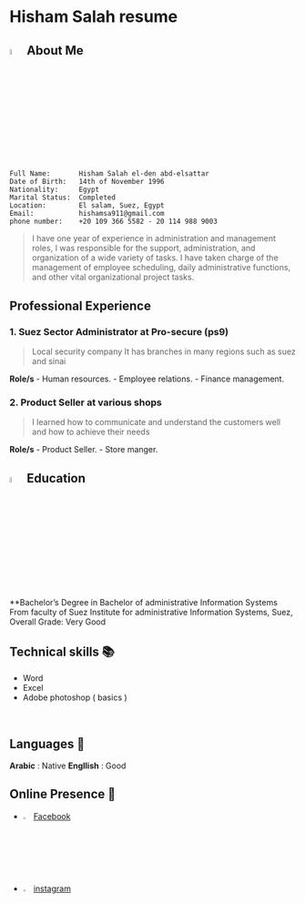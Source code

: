 # Hisham Salah resume

## <img style="width:5%" alt="aboueMe" src="https://cdn-icons-png.flaticon.com/512/189/189664.png">  About Me 
```
Full Name:       Hisham Salah el-den abd-elsattar 
Date of Birth:   14th of November 1996
Nationality:     Egypt
Marital Status:  Completed
Location:        El salam, Suez, Egypt
Email:           hishamsa911@gmail.com
phone number:    +20 109 366 5582 - 20 114 988 9003
```
> I have one year of experience in administration and management roles, I was responsible for the support, administration, and organization of a wide variety of tasks. I have taken charge of the management of employee scheduling, daily administrative functions, and other vital organizational project tasks.

## Professional Experience 

### 1. Suez Sector Administrator at Pro-secure (ps9)
> Local security company 
> It has branches in many regions such as suez and sinai

**Role/s** 
    - Human resources.
    - Employee relations.
    - Finance management.

### 2. Product Seller at various shops
> I learned how to communicate and understand the customers well and how to achieve their needs

**Role/s** 
    - Product Seller.
    - Store manger.

##  <img style="width:5%" alt="aboueMe" src="https://cdn-icons-png.flaticon.com/512/2232/2232688.png">  Education

**Bachelor’s Degree in Bachelor of administrative Information Systems
<br>
From faculty of Suez Institute for administrative Information Systems, Suez, Overall Grade: Very Good



## Technical skills 📚
- Word
- Excel
- Adobe photoshop ( basics )


<br>

## Languages 💬

**Arabic**   : Native 
**Engllish** : Good

## Online Presence 🔗 

- <img style="width:3%" alt="Facebook" src="https://img.icons8.com/fluency/344/facebook-new.png">  [Facebook](https://www.facebook.com/HishamSa1196)
- <img style="width:3%" alt="instagram" src="https://img.icons8.com/fluency/344/instagram-new.png">  [instagram](https://www.instagram.com/hishaam_sa/) 

